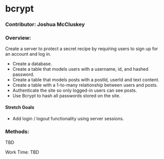 # bcrypt

### Contributor: Joshua McCluskey

### Overview:

Create a server to protect a secret recipe by requiring users to sign up for an account and log in.

- Create a database.
- Create a table that models users with a username, id, and hashed password.
- Create a table that models posts with a postId, userId and text content.
- Create a table with a 1-to-many relationship between users and posts.
- Authenticate the site so only logged-in users can see posts.
- Use Bcrypt to hash all passwords stored on the site.

#### Stretch Goals

- Add login / logout functionality using server sessions.

### Methods:

TBD

Work Time: TBD


